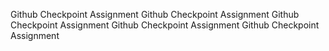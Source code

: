 Github Checkpoint Assignment
Github Checkpoint Assignment
Github Checkpoint Assignment
Github Checkpoint Assignment
Github Checkpoint Assignment
